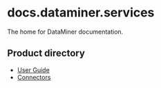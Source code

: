 # docs.dataminer.services

The home for DataMiner documentation.

## Product directory

- [User Guide](user-guide/user-guide/Part1GettingStarted/Part1GettingStarted.md)
- [Connectors](connectors/intro.md)
